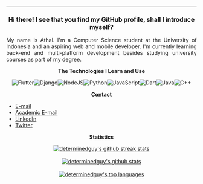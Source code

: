 _________________
<h3 align="center">Hi there! I see that you find my GitHub profile, shall I introduce myself?</h3>
<p align="justify">My name is Athal. I'm a Computer Science student at the University of Indonesia and an aspiring web and mobile developer. I'm currently learning back-end and multi-platform development besides studying university courses as part of my degree.</p>


<p align="center"><strong>The Technologies I Learn and Use</strong></p>
<p align="center">
<img alt="Flutter" src="https://img.shields.io/badge/Flutter-%2302569B.svg?&style=for-the-badge&logo=Flutter&logoColor=white"/><img alt="Django" src="https://img.shields.io/badge/django-%23092E20.svg?style=for-the-badge&logo=django&logoColor=white"/><img alt="NodeJS" src="https://img.shields.io/badge/node.js-%2343853D.svg?&style=for-the-badge&logo=node.js&logoColor=white"/><img alt="Python" src="https://img.shields.io/badge/python%20-%2314354C.svg?&style=for-the-badge&logo=python&logoColor=white"/><img alt="JavaScript" src="https://img.shields.io/badge/javascript%20-%23323330.svg?&style=for-the-badge&logo=javascript&logoColor=%23F7DF1E"/><img alt="Dart" src="https://img.shields.io/badge/dart-%230175C2.svg?&style=for-the-badge&logo=dart&logoColor=white"/><img alt="Java" src="https://img.shields.io/badge/java-%23ED8B00.svg?&style=for-the-badge&logo=java&logoColor=white"/><img alt="C++" src="https://img.shields.io/badge/c++-%2300599C.svg?&style=for-the-badge&logo=c%2B%2B&ogoColor=white"/>
</p>

<p align="center"><strong>Contact</strong></p>

  - [E-mail](mailto:mhd.athallah@gmail.com)
  - [Academic E-mail](mailto:muhammad.athallah01@ui.ac.id)
  - [LinkedIn](https://www.linkedin.com/in/mhd-athallah/)
  - [Twitter](https://twitter.com/mhd_athallah)

<p align="center"><strong>Statistics</strong></p>

<p align="center">
  <a href="https://git.io/streak-stats">
    <img align="center" src="https://github-readme-streak-stats.herokuapp.com/?user=determinedguy&theme=synthwave" alt="determinedguy's github streak stats"/>
  <br/><br/>
  <a href="https://github.com/anuraghazra/github-readme-stats">
    <img align="center" src="https://github-readme-stats.vercel.app/api?username=determinedguy&show_icons=true&theme=synthwave&count_private=true&hide=contribs,issues,prs" alt="determinedguy's github stats"/>
  </a>
  <br/><br/>
  <a href="https://github.com/anuraghazra/github-readme-stats">
    <img align="center" src="https://github-readme-stats.vercel.app/api/top-langs/?username=determinedguy&theme=synthwave&hide=html,css" alt="determinedguy's top languages"/>
  </a>
</p>

<!--
**determinedguy/determinedguy** is a ✨ _special_ ✨ repository because its `README.md` (this file) appears on your GitHub profile.

Here are some ideas to get you started:

- 🔭 I’m currently working on ...
- 🌱 I’m currently learning ...
- 👯 I’m looking to collaborate on ...
- 🤔 I’m looking for help with ...
- 💬 Ask me about ...
- 📫 How to reach me: ...
- 😄 Pronouns: ...
- ⚡ Fun fact: ...
-->
